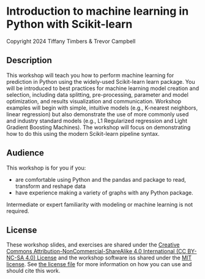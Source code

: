 # Introduction to machine learning in Python with Scikit-learn

Copyright 2024 Tiffany Timbers & Trevor Campbell

## Description

This workshop will teach you how to perform machine learning for prediction in Python
using the widely-used Scikit-learn learn package.
You will be introduced to best practices for machine learning model creation and selection, 
including data splitting, pre-processing, parameter and model optimization,
and results visualization and communication.
Workshop examples will begin with simple, intuitive models (e.g., K-nearest neighbors, linear regression)
but also demonstrate the use of more commonly used and industry standard models (e.g., L1 Regularized regression and Light Gradient Boosting Machines).
The workshop will focus on demonstrating how to do this using the modern Scikit-learn pipeline syntax.

## Audience

This workshop is for you if you:

- are comfortable using Python and the pandas and package to read, transform and reshape data
- have experience making a variety of graphs with any Python package.

Intermediate or expert familiarity with modeling or machine learning is not required.

## License

These workshop slides, and exercises are shared under the 
[Creative Commons Attribution-NonCommercial-ShareAlike 4.0 International (CC BY-NC-SA 4.0) License](https://creativecommons.org/licenses/by-nc-sa/4.0/)
and the workshop software iss shared under the [MIT license](https://choosealicense.com/licenses/mit/). 
See [the license file](LICENSE.md) for more information on how you can use and should cite this work.
